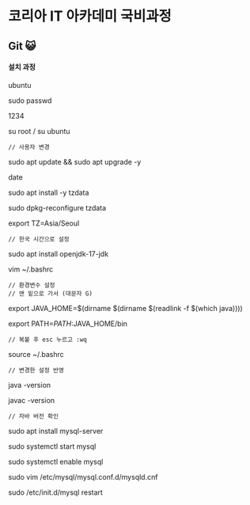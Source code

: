 # **코리아 IT 아카데미 국비과정** 
## Git 😺
<a name="readme-top"></a> 


#### 설치 과정
  ubuntu
  
  sudo passwd
  
  1234
  
  su root / su ubuntu 
  
  	// 사용자 변경
	  
  sudo apt update && sudo apt upgrade -y
  
  date
  
  sudo apt install -y tzdata
  
  sudo dpkg-reconfigure tzdata
  
  export TZ=Asia/Seoul
  
  	// 한국 시간으로 설정
	  
  sudo apt install openjdk-17-jdk

  vim ~/.bashrc 
  
  	// 환경변수 설정
  	// 맨 밑으로 가서 (대문자 G)
	  
  export JAVA_HOME=$(dirname $(dirname $(readlink -f $(which java))))
  
  export PATH=$PATH:$JAVA_HOME/bin
  
  	// 복붙 후 esc 누르고 :wq
	
  source ~/.bashrc
  
  	// 변경한 설정 반영
	
  java -version
  
  javac -version
  
  	// 자바 버전 확인
	  
  sudo apt install mysql-server
  
  sudo systemctl start mysql
  
  sudo systemctl enable mysql
  
  sudo vim /etc/mysql/mysql.conf.d/mysqld.cnf
  
  sudo /etc/init.d/mysql restart
  
